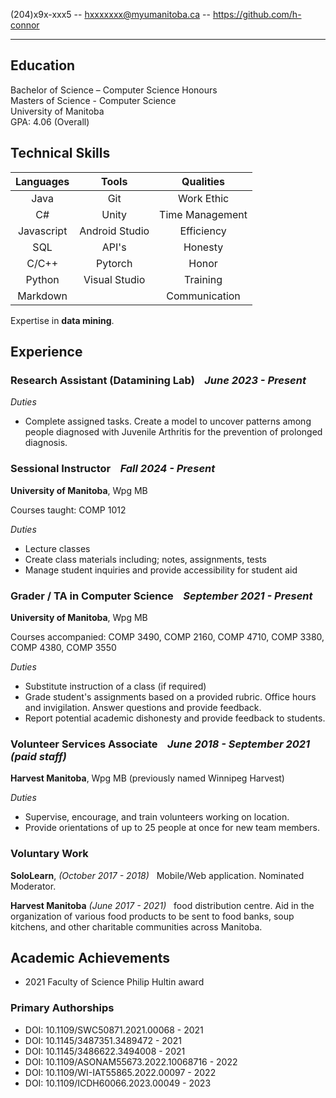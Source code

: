 (204)x9x-xxx5 -- hxxxxxxx@myumanitoba.ca -- https://github.com/h-connor

<hr />

## Education
Bachelor of Science – Computer Science Honours <br />
Masters of Science - Computer Science <br />
University of Manitoba <br />
GPA: 4.06 (Overall) 

## Technical Skills

| Languages        | Tools           | Qualities|
| :-------------: |:-------------:| :----: |
| Java      | Git | Work Ethic |
| C#     | Unity      |   Time Management |
| Javascript | Android Studio     | Efficiency |
| SQL     | API's      |  Honesty |
| C/C++     |   Pytorch   |   Honor
| Python     | Visual Studio      |    Training |
| Markdown     |       |   Communication |

Expertise in **data mining**.

## Experience

### **Research Assistant (Datamining Lab)** &nbsp;&nbsp; *June 2023 - Present*

*Duties*&nbsp;&nbsp;&nbsp;&nbsp;&nbsp;

* Complete assigned tasks. Create a model to uncover patterns among people diagnosed with Juvenile Arthritis for the prevention of prolonged diagnosis.

### **Sessional Instructor** &nbsp;&nbsp; *Fall 2024 - Present*

**University of Manitoba**, Wpg MB

Courses taught: COMP 1012

*Duties* &nbsp;&nbsp;&nbsp;&nbsp;&nbsp;

* Lecture classes
* Create class materials including; notes, assignments, tests
* Manage student inquiries and provide accessibility for student aid

### **Grader / TA in Computer Science** &nbsp;&nbsp; *September 2021 - Present*

**University of Manitoba**, Wpg MB

Courses accompanied: COMP 3490, COMP 2160, COMP 4710, COMP 3380, COMP 4380, COMP 3550

*Duties* &nbsp;&nbsp;&nbsp;&nbsp;&nbsp;

* Substitute instruction of a class (if required)
* Grade student's assignments based on a provided rubric. Office hours and invigilation. Answer questions and provide feedback.
* Report potential academic dishonesty and provide feedback to students.

### **Volunteer Services Associate** &nbsp;&nbsp; *June 2018 - September 2021 (paid staff)*

**Harvest Manitoba**, Wpg MB (previously named Winnipeg Harvest)

*Duties* &nbsp;&nbsp;&nbsp;&nbsp;&nbsp; 

* Supervise, encourage, and train volunteers working on location.
* Provide orientations of up to 25 people at once for new team members.

### **Voluntary Work** 
**SoloLearn**, *(October 2017 - 2018)* &nbsp; Mobile/Web application. Nominated Moderator.

**Harvest Manitoba** *(June 2017 - 2021)* &nbsp; food distribution centre. Aid in the organization of various food products to be sent to food banks, soup kitchens, and other charitable communities across Manitoba. 

## Academic Achievements

* 2021 Faculty of Science Philip Hultin award

### Primary Authorships ###

* DOI: 10.1109/SWC50871.2021.00068 - 2021
* DOI: 10.1145/3487351.3489472 - 2021
* DOI: 10.1145/3486622.3494008 - 2021
* DOI: 10.1109/ASONAM55673.2022.10068716 - 2022
* DOI: 10.1109/WI-IAT55865.2022.00097 - 2022
* DOI: 10.1109/ICDH60066.2023.00049 - 2023
